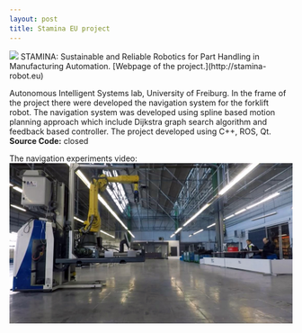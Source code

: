 ```yaml
---
layout: post
title: Stamina EU project
---
```

<img src="https://github.com/Dtananaev/Dtananaev.github.io/raw/master/images/stamina/stamina_robot.jpg" class="teaser-img"/>
STAMINA: Sustainable and Reliable Robotics for Part Handling in Manufacturing Automation.
[Webpage of the project.](http://stamina-robot.eu)

Autonomous Intelligent Systems lab, University of Freiburg.
In the frame of the project there were developed the navigation system for the forklift robot. The navigation system was developed using spline based motion planning approach which include Dijkstra graph search algorithm and feedback based controller. The project developed using C++, ROS, Qt.  
**Source Code:** closed

The navigation experiments video:
[![stamina_tests](https://github.com/Dtananaev/Dtananaev.github.io/raw/master/images/stamina/stamina_test.JPG)](https://youtu.be/y5IBKVMtA68)

